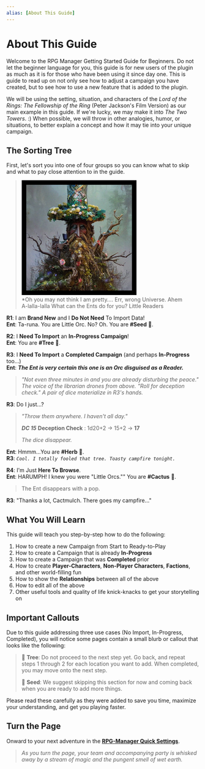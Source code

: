 ```yaml
---
alias: [About This Guide]
---
```


# About This Guide

Welcome to the RPG Manager Getting Started Guide for Beginners. Do not let the beginner language for you, this guide is for new users of the plugin as much as it is for those who have been using it since day one. This is guide to read up on not only see how to adjust a campaign you have created, but to see how to use a new feature that is added to the plugin.

We will be using the setting, situation, and characters of the *Lord of the Rings: The Fellowship of the Ring* (Peter Jackson's Film Version) as our main example in this guide. If we're lucky, we may make it into *The Two Towers*. :) When possible, we will throw in other analogies, humor, or situations, to better explain a concept and how it may tie into your unique campaign.

## The Sorting Tree

First, let's sort you into one of four groups so you can know what to skip and what to pay close attention to in the guide.

> ![ent-intro](../Zadens_Photo_Album/Storytelling/Act-1/Enchon-Intro.png)  
> *Oh you may not think I am pretty…. Err, wrong Universe. Ahem  
>A-lalla-lalla What can the Ents do for you? Little Readers

**R1**: I am **Brand New** and I **Do Not Need** To Import Data!  
**Ent**: Ta-runa. You are Little Orc. No? Oh. You are **#Seed** 🌱.

**R2**: I **Need To Import** an **In-Progress Campaign**!  
**Ent**: You are **#Tree** 🌲.

**R3**: I **Need To Import** a **Completed Campaign** (and perhaps **In-Progress** too…)  
**Ent**: ***The Ent is very certain this one is an Orc disguised as a Reader.***

> *"Not even three minutes in and you are already disturbing the peace." The voice of the librarian drones from above. "Roll for deception check." A pair of dice materialize in R3's hands.*

**R3**: Do I just…?

>*"Throw them anywhere. I haven't all day."*
>
> ***DC 15*** **Deception Check** : 1d20+2 -> 15+2 -> **17**  
>
>*The dice disappear.*

**Ent**: Hmmm…You are **#Herb** 🌿.  
**R3**: *`Cool. I totally fooled that tree. Toasty campfire tonight.`*

**R4**: I'm Just **Here To Browse**.  
**Ent**: HARUMPH! I knew you were "Little Orcs."" You are **#Cactus** 🌵.

> The Ent disappears with a pop.

**R3**: "Thanks a lot, Cactmulch. There goes my campfire…"

## What You Will Learn

This guide will teach you step-by-step how to do the following:

1. How to create a new Campaign from Start to Ready-to-Play
2. How to create a Campaign that is already **In-Progress**
3. How to create a Campaign that was **Completed** prior
4. How to create **Player-Characters**, **Non-Player Characters**, **Factions**, and other world-filling fun
5. How to show the **Relationships** between all of the above
6. How to edit all of the above
7. Other useful tools and quality of life knick-knacks to get your storytelling on

## Important Callouts

Due to this guide addressing three use cases (No Import, In-Progress, Completed), you will notice some pages contain a small blurb or callout that looks like the following:

>🌲 **Tree**: Do not proceed to the next step yet. Go back, and repeat steps 1 through 2 for each location you want to add. When completed, you may move onto the next step.
>
> 🌱 **Seed**: We suggest skipping this section for now and coming back when you are ready to add more things.

Please read these carefully as they were added to save you time, maximize your understanding, and get you playing faster.

## Turn the Page

Onward to your next adventure in the **[RPG-Manager Quick Settings](RPG-Manager-Quick-Settings.md)**.

> *As you turn the page, your team and accompanying party is whisked away by a stream of magic and the pungent smell of wet earth.*
